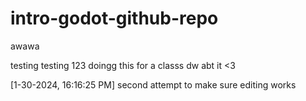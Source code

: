 # intro-godot-github-repo
awawa

testing testing 123 doingg this for a classs dw abt it <3

[1-30-2024, 16:16:25 PM] second attempt to make sure editing works
